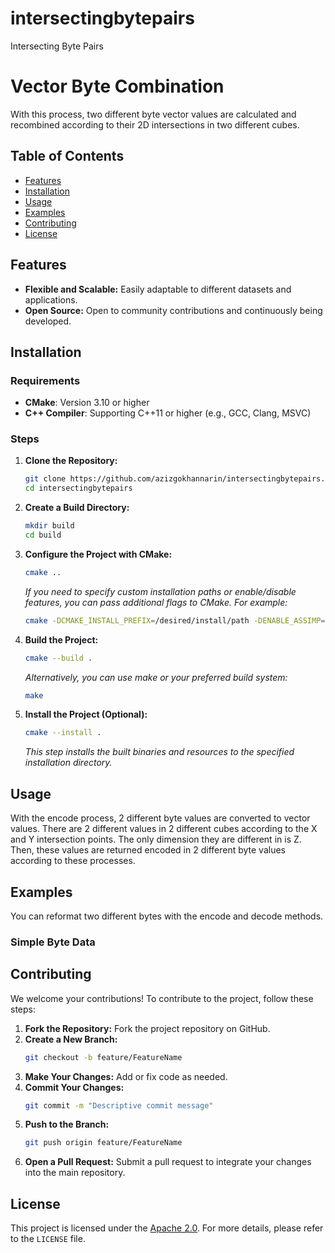 # intersectingbytepairs
Intersecting Byte Pairs

# Vector Byte Combination

With this process, two different byte vector values ​​are calculated and recombined according to their 2D intersections in two different cubes.

## Table of Contents

- [Features](#features)
- [Installation](#installation)
- [Usage](#usage)
- [Examples](#examples)
- [Contributing](#contributing)
- [License](#license)

## Features

- **Flexible and Scalable:** Easily adaptable to different datasets and applications.
- **Open Source:** Open to community contributions and continuously being developed.

## Installation

### Requirements

- **CMake**: Version 3.10 or higher
- **C++ Compiler**: Supporting C++11 or higher (e.g., GCC, Clang, MSVC)

### Steps

1. **Clone the Repository:**
    ```bash
    git clone https://github.com/azizgokhannarin/intersectingbytepairs.git
    cd intersectingbytepairs
    ```
2. **Create a Build Directory:**
    ```bash
    mkdir build
    cd build
    ```

3. **Configure the Project with CMake:**
    ```bash
    cmake ..
    ```
    *If you need to specify custom installation paths or enable/disable features, you can pass additional flags to CMake. For example:*
    ```bash
    cmake -DCMAKE_INSTALL_PREFIX=/desired/install/path -DENABLE_ASSIMP=ON ..
    ```

4. **Build the Project:**
    ```bash
    cmake --build .
    ```
    *Alternatively, you can use make or your preferred build system:*
    ```bash
    make
    ```

5. **Install the Project (Optional):**
    ```bash
    cmake --install .
    ```
    *This step installs the built binaries and resources to the specified installation directory.*

## Usage

With the encode process, 2 different byte values ​​are converted to vector values. There are 2 different values ​​in 2 different cubes according to the X and Y intersection points. The only dimension they are different in is Z. Then, these values ​​are returned encoded in 2 different byte values ​​according to these processes.

## Examples

You can reformat two different bytes with the encode and decode methods.

### Simple Byte Data

## Contributing

We welcome your contributions! To contribute to the project, follow these steps:

1. **Fork the Repository:** Fork the project repository on GitHub.
2. **Create a New Branch:** 
    ```bash
    git checkout -b feature/FeatureName
    ```
3. **Make Your Changes:** Add or fix code as needed.
4. **Commit Your Changes:** 
    ```bash
    git commit -m "Descriptive commit message"
    ```
5. **Push to the Branch:** 
    ```bash
    git push origin feature/FeatureName
    ```
6. **Open a Pull Request:** Submit a pull request to integrate your changes into the main repository.

## License

This project is licensed under the [Apache 2.0](LICENSE). For more details, please refer to the `LICENSE` file.
